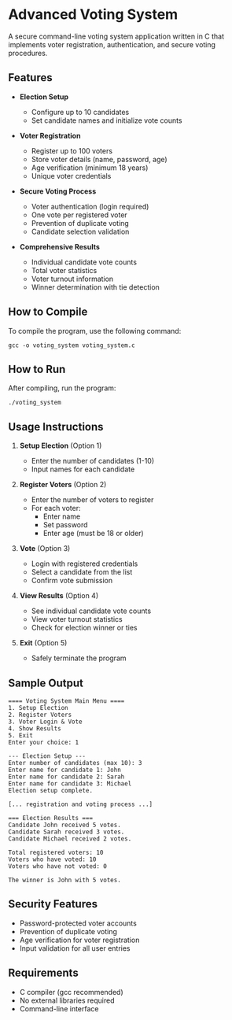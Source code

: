 # Advanced Voting System

A secure command-line voting system application written in C that implements voter registration, authentication, and secure voting procedures.

## Features

- **Election Setup**
  - Configure up to 10 candidates
  - Set candidate names and initialize vote counts

- **Voter Registration**
  - Register up to 100 voters
  - Store voter details (name, password, age)
  - Age verification (minimum 18 years)
  - Unique voter credentials

- **Secure Voting Process**
  - Voter authentication (login required)
  - One vote per registered voter
  - Prevention of duplicate voting
  - Candidate selection validation

- **Comprehensive Results**
  - Individual candidate vote counts
  - Total voter statistics
  - Voter turnout information
  - Winner determination with tie detection

## How to Compile

To compile the program, use the following command:

```
gcc -o voting_system voting_system.c
```

## How to Run

After compiling, run the program:

```
./voting_system
```

## Usage Instructions

1. **Setup Election** (Option 1)
   - Enter the number of candidates (1-10)
   - Input names for each candidate

2. **Register Voters** (Option 2)
   - Enter the number of voters to register
   - For each voter:
     - Enter name
     - Set password
     - Enter age (must be 18 or older)

3. **Vote** (Option 3)
   - Login with registered credentials
   - Select a candidate from the list
   - Confirm vote submission

4. **View Results** (Option 4)
   - See individual candidate vote counts
   - View voter turnout statistics
   - Check for election winner or ties

5. **Exit** (Option 5)
   - Safely terminate the program

## Sample Output

```
==== Voting System Main Menu ====
1. Setup Election
2. Register Voters
3. Voter Login & Vote
4. Show Results
5. Exit
Enter your choice: 1

--- Election Setup ---
Enter number of candidates (max 10): 3
Enter name for candidate 1: John
Enter name for candidate 2: Sarah
Enter name for candidate 3: Michael
Election setup complete.

[... registration and voting process ...]

=== Election Results ===
Candidate John received 5 votes.
Candidate Sarah received 3 votes.
Candidate Michael received 2 votes.

Total registered voters: 10
Voters who have voted: 10
Voters who have not voted: 0

The winner is John with 5 votes.
```

## Security Features

- Password-protected voter accounts
- Prevention of duplicate voting
- Age verification for voter registration
- Input validation for all user entries

## Requirements

- C compiler (gcc recommended)
- No external libraries required
- Command-line interface 
